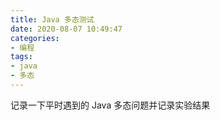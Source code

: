 ```yaml
---
title: Java 多态测试
date: 2020-08-07 10:49:47
categories:
- 编程
tags:
- java
- 多态
---
```


记录一下平时遇到的 Java 多态问题并记录实验结果
